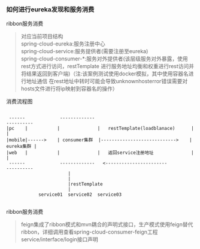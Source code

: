 
### 如何进行eureka发现和服务消费  

<span>ribbon服务消费</span>  
> 对应当前项目结构  
spring-cloud-eureka:服务注册中心  
spring-cloud-service:服务提供者(需要注册至eureka)  
spring-cloud-consumer-*:服务对外提供者(该层级服务对外暴露，使用rest方式进行访问，restTemplate
进行服务地址均衡和权重进行rest访问并将结果返回到客户端)（注:该案例测试使用docker模拟，其中使用容器名进行地址通信
在rest地址中转时可能会导致unknownhosterror错误需要对hosts文件进行将ip映射到容器名的操作）  

<span>消费流程图</span>  
```text  

 ------             -------------                                     ----------  
|pc    |           |              |   restTemplate(loadblanace)      |          |
|mobile|------>    | consumer集群  |---------------------------->    | eureka集群 | 
|web   |           |              |   返回service注册地址              |          |
 ------             -------------   <-----------------------           ----------  
                       |
                       |
                       |restTemplate
                       |
            service01  service02  service03
 
```

<span>ribbon服务消费</span>  

> feign集成了ribbon模式和mvn耦合的声明式接口，生产模式使用feign替代ribbon，详细调用查看spring-cloud-consumer-feign工程service/interface/login接口声明
